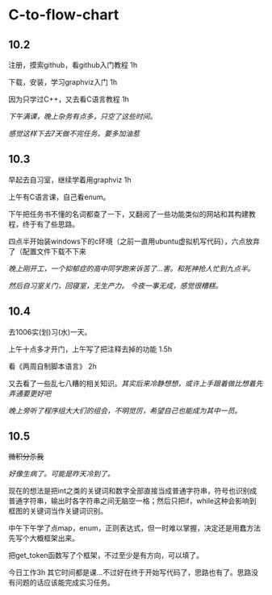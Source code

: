 # C-to-flow-chart

## 10.2

注册，摸索github，看github入门教程 1h

下载，安装，学习graphviz入门 1h

因为只学过C++，又去看C语言教程 1h

*下午满课，晚上杂务有点多，只空了这些时间。*

*感觉这样下去7天做不完任务。要多加油惹*

## 10.3

早起去自习室，继续学着用graphviz 1h

上午有C语言课，自己看enum。

下午把任务书不懂的名词都查了一下，又翻阅了一些功能类似的网站和其构建教程，终于有了些思路。

四点半开始装windows下的c环境（之前一直用ubuntu虚拟机写代码），六点放弃了（配置文件下载不下来

*晚上刚开工，一个抑郁症的高中同学跑来诉苦了...害。和死神抢人忙到九点半。*

*然后自习室关门，回寝室，无生产力。 今夜一事无成，感觉很糟糕。*

## 10.4

去1006实(划)习(水)一天。

上午十点多才开门，上午写了把注释去掉的功能 1.5h

看《两周自制脚本语言》 2h

又去看了一些乱七八糟的相关知识。*其实后来冷静想想，或许上手跟着做比想着先弄通要更好吧*

*晚上旁听了程序组大大们的组会，不明觉厉，希望自己也能成为其中一员。*

## 10.5

~~微积分杀我~~

*好像生病了。可能是昨天冷到了。*

现在的想法是把int之类的关键词和数字全部直接当成普通字符串，符号也识别成普通字符串，输出时各字符串之间无脑空一格；然后只把if，while这种会影响到框图的关键词当作关键词识别。

中午下午学了点map，enum，正则表达式，但一时难以掌握，决定还是用蠢方法先写个大概框架出来。

把get_token函数写了个框架，不过至少是有方向，可以填了。

今日工作3h 其它时间都是课...不过好在终于开始写代码了，思路也有了。思路没有问题的话应该能完成实习任务。

